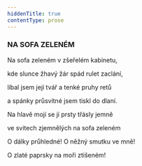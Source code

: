 ```yaml
---
hiddenTitle: true
contentType: prose
---
```


<section>

### NA SOFA ZELENÉM

Na sofa zeleném v zšeřelém kabinetu, 

kde slunce žhavý žár spád rulet zaclání, 

líbal jsem její tvář a tenké pruhy retů 

a spánky průsvitné jsem tiskl do dlaní.

Na hlavě mojí se jí prsty třásly jemně 

ve svitech zjemnělých na sofa zeleném 

O dálky průhledné! O něžný smutku ve mně! 

O zlaté paprsky na moři ztišeném!

</section>
